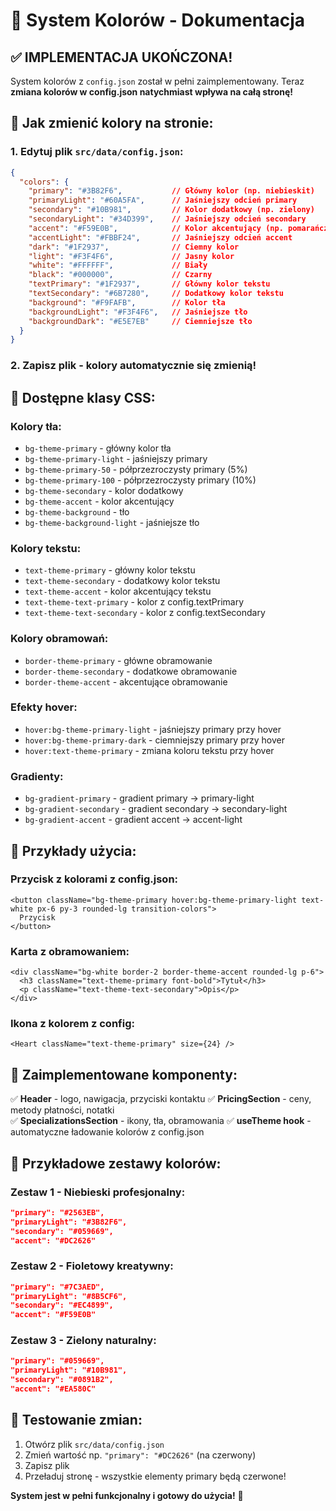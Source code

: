 # 🎨 System Kolorów - Dokumentacja

## ✅ **IMPLEMENTACJA UKOŃCZONA!**

System kolorów z `config.json` został w pełni zaimplementowany. Teraz **zmiana kolorów w config.json natychmiast wpływa na całą stronę!**

## 🔧 **Jak zmienić kolory na stronie:**

### **1. Edytuj plik `src/data/config.json`:**

```json
{
  "colors": {
    "primary": "#3B82F6",           // Główny kolor (np. niebieskit)
    "primaryLight": "#60A5FA",      // Jaśniejszy odcień primary
    "secondary": "#10B981",         // Kolor dodatkowy (np. zielony)
    "secondaryLight": "#34D399",    // Jaśniejszy odcień secondary
    "accent": "#F59E0B",            // Kolor akcentujący (np. pomarańczowy)
    "accentLight": "#FBBF24",       // Jaśniejszy odcień accent
    "dark": "#1F2937",              // Ciemny kolor
    "light": "#F3F4F6",             // Jasny kolor
    "white": "#FFFFFF",             // Biały
    "black": "#000000",             // Czarny
    "textPrimary": "#1F2937",       // Główny kolor tekstu
    "textSecondary": "#6B7280",     // Dodatkowy kolor tekstu
    "background": "#F9FAFB",        // Kolor tła
    "backgroundLight": "#F3F4F6",   // Jaśniejsze tło
    "backgroundDark": "#E5E7EB"     // Ciemniejsze tło
  }
}
```

### **2. Zapisz plik - kolory automatycznie się zmienią!**

## 🎯 **Dostępne klasy CSS:**

### **Kolory tła:**
- `bg-theme-primary` - główny kolor tła
- `bg-theme-primary-light` - jaśniejszy primary
- `bg-theme-primary-50` - półprzezroczysty primary (5%)
- `bg-theme-primary-100` - półprzezroczysty primary (10%)
- `bg-theme-secondary` - kolor dodatkowy
- `bg-theme-accent` - kolor akcentujący
- `bg-theme-background` - tło
- `bg-theme-background-light` - jaśniejsze tło

### **Kolory tekstu:**
- `text-theme-primary` - główny kolor tekstu
- `text-theme-secondary` - dodatkowy kolor tekstu
- `text-theme-accent` - kolor akcentujący tekstu
- `text-theme-text-primary` - kolor z config.textPrimary
- `text-theme-text-secondary` - kolor z config.textSecondary

### **Kolory obramowań:**
- `border-theme-primary` - główne obramowanie
- `border-theme-secondary` - dodatkowe obramowanie
- `border-theme-accent` - akcentujące obramowanie

### **Efekty hover:**
- `hover:bg-theme-primary-light` - jaśniejszy primary przy hover
- `hover:bg-theme-primary-dark` - ciemniejszy primary przy hover
- `hover:text-theme-primary` - zmiana koloru tekstu przy hover

### **Gradienty:**
- `bg-gradient-primary` - gradient primary → primary-light
- `bg-gradient-secondary` - gradient secondary → secondary-light
- `bg-gradient-accent` - gradient accent → accent-light

## 📝 **Przykłady użycia:**

### **Przycisk z kolorami z config.json:**
```tsx
<button className="bg-theme-primary hover:bg-theme-primary-light text-white px-6 py-3 rounded-lg transition-colors">
  Przycisk
</button>
```

### **Karta z obramowaniem:**
```tsx
<div className="bg-white border-2 border-theme-accent rounded-lg p-6">
  <h3 className="text-theme-primary font-bold">Tytuł</h3>
  <p className="text-theme-text-secondary">Opis</p>
</div>
```

### **Ikona z kolorem z config:**
```tsx
<Heart className="text-theme-primary" size={24} />
```

## 🔄 **Zaimplementowane komponenty:**

✅ **Header** - logo, nawigacja, przyciski kontaktu
✅ **PricingSection** - ceny, metody płatności, notatki  
✅ **SpecializationsSection** - ikony, tła, obramowania
✅ **useTheme hook** - automatyczne ładowanie kolorów z config.json

## 🎨 **Przykładowe zestawy kolorów:**

### **Zestaw 1 - Niebieski profesjonalny:**
```json
"primary": "#2563EB",
"primaryLight": "#3B82F6", 
"secondary": "#059669",
"accent": "#DC2626"
```

### **Zestaw 2 - Fioletowy kreatywny:**
```json
"primary": "#7C3AED",
"primaryLight": "#8B5CF6",
"secondary": "#EC4899", 
"accent": "#F59E0B"
```

### **Zestaw 3 - Zielony naturalny:**
```json
"primary": "#059669",
"primaryLight": "#10B981",
"secondary": "#0891B2",
"accent": "#EA580C"
```

## 🚀 **Testowanie zmian:**

1. Otwórz plik `src/data/config.json`
2. Zmień wartość np. `"primary": "#DC2626"` (na czerwony)
3. Zapisz plik
4. Przeładuj stronę - wszystkie elementy primary będą czerwone!

**System jest w pełni funkcjonalny i gotowy do użycia!** 🎉
